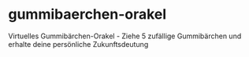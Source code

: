 # gummibaerchen-orakel
Virtuelles Gummibärchen-Orakel - Ziehe 5 zufällige Gummibärchen und erhalte deine persönliche Zukunftsdeutung
